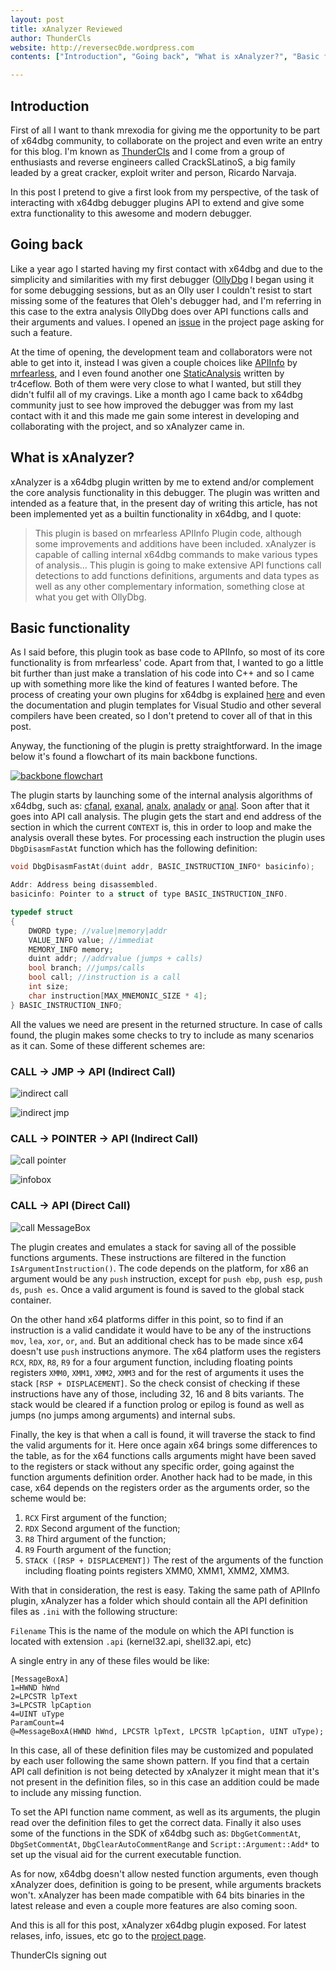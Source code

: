 ```yaml
---
layout: post
title: xAnalyzer Reviewed
author: ThunderCls
website: http://reversec0de.wordpress.com
contents: ["Introduction", "Going back", "What is xAnalyzer?", "Basic functionality", "CALL -> JMP -> API (Indirect Call)", "CALL -> POINTER -> API (Indirect Call)", "CALL -> API (Direct Call)"]

---
```


## Introduction

First of all I want to thank mrexodia for giving me the opportunity to be part of x64dbg community, to collaborate on the project and even write an entry for this blog. I'm known as [ThunderCls](http://github.com/ThunderCls) and I come from a group of enthusiasts and reverse engineers called CrackSLatinoS, a big family leaded by a great cracker, exploit writer and person, Ricardo Narvaja.

In this post I pretend to give a first look from my perspective, of the task of interacting with x64dbg debugger plugins API to extend and give some extra functionality to this awesome and modern debugger.

## Going back

Like a year ago I started having my first contact with x64dbg and due to the simplicity and similarities with my first debugger ([OllyDbg](http://ollydbg.de) I began using it for some debugging sessions, but as an Olly user I couldn't resist to start missing some of the features that Oleh's debugger had, and I'm referring in this case to the extra analysis OllyDbg does over API functions calls and their arguments and values. I opened an [issue](https://github.com/x64dbg/x64dbg/issues/334) in the project page asking for such a feature. 

At the time of opening, the development team and collaborators were not able to get into it, instead I was given a couple choices like [APIInfo](https://github.com/mrfearless/APIInfo-Plugin-x86) by [mrfearless](https://github.com/mrfearless), and I even found another one [StaticAnalysis](https://github.com/x64dbg/StaticAnalysis) written by tr4ceflow. Both of them were very close to what I wanted, but still they didn't fulfil all of my cravings. Like a month ago I came back to x64dbg community just to see how improved the debugger was from my last contact with it and this made me gain some interest in developing and collaborating with the project, and so xAnalyzer came in.

## What is xAnalyzer?

xAnalyzer is a x64dbg plugin written by me to extend and/or complement the core analysis functionality in this debugger. The plugin was written and intended as a feature that, in the present day of writing this article, has not been implemented yet as a builtin functionality in x64dbg, and I quote: 

> This plugin is based on mrfearless APIInfo Plugin code, although some improvements and additions have been included. xAnalyzer is capable of calling internal x64dbg commands to make various types of analysis... This plugin is going to make extensive API functions call detections to add functions definitions, arguments and data types as well as any other complementary information, something close at what you get with OllyDbg.


## Basic functionality

As I said before, this plugin took as base code to APIInfo, so most of its core functionality is from mrfearless' code. Apart from that, I wanted to go a little bit further than just make a translation of his code into C++ and so I came up with something more like the kind of features I wanted before. The process of creating your own plugins for x64dbg is explained [here](https://x64dbg.com/blog/2016/07/30/x64dbg-plugin-sdk.html) and even the documentation and plugin templates for Visual Studio and other several compilers have been created, so I don't pretend to cover all of that in this post.

Anyway, the functioning of the plugin is pretty straightforward. In the image below it's found a flowchart of its main backbone functions.

[![backbone flowchart](https://i.imgur.com/HZMKA43.png)](https://i.imgur.com/HZMKA43.png)

The plugin starts by launching some of the internal analysis algorithms of x64dbg, such as: [cfanal](http://x64dbg.readthedocs.io/en/latest/commands/analysis/cfanalyze.html), [exanal](http://x64dbg.readthedocs.io/en/latest/commands/analysis/exanalyse.html), [analx](http://x64dbg.readthedocs.io/en/latest/commands/analysis/analxrefs.html), [analadv](http://x64dbg.readthedocs.io/en/latest/commands/analysis/analadv.html) or [anal](http://x64dbg.readthedocs.io/en/latest/commands/analysis/analyse.html). Soon after that it goes into API call analysis. The plugin gets the start and end address of the section in which the current `CONTEXT` is, this in order to loop and make the analysis overall these bytes. For processing each instruction the plugin uses `DbgDisasmFastAt` function which has the following definition:


```c++
void DbgDisasmFastAt(duint addr, BASIC_INSTRUCTION_INFO* basicinfo);

Addr: Address being disassembled.
basicinfo: Pointer to a struct of type BASIC_INSTRUCTION_INFO.

typedef struct
{
    DWORD type; //value|memory|addr
    VALUE_INFO value; //immediat
    MEMORY_INFO memory;
    duint addr; //addrvalue (jumps + calls)
    bool branch; //jumps/calls
    bool call; //instruction is a call
    int size;
    char instruction[MAX_MNEMONIC_SIZE * 4];
} BASIC_INSTRUCTION_INFO;
```

All the values we need are present in the returned structure. In case of calls found, the plugin makes some checks to try to include as many scenarios as it can. Some of these different schemes are: 

### CALL -> JMP -> API (Indirect Call)

![indirect call](https://i.imgur.com/ubYOOdL.png)

![indirect jmp](https://i.imgur.com/o6WKXSn.png)

### CALL -> POINTER -> API (Indirect Call)

![call pointer](https://i.imgur.com/614cwqo.png)

![infobox](https://i.imgur.com/XiPFT4I.png)

### CALL -> API (Direct Call)

![call MessageBox](https://i.imgur.com/AAFrqT9.png)

The plugin creates and emulates a stack for saving all of the possible functions arguments. These instructions are filtered in the function `IsArgumentInstruction()`. The code depends on the platform, for x86 an argument would be any `push` instruction, except for `push ebp`, `push esp`, `push ds`, `push es`. Once a valid argument is found is saved to the global stack container. 

On the other hand x64 platforms differ in this point, so to find if an instruction is a valid candidate it would have to be any of the instructions `mov`, `lea`, `xor`, `or`, `and`. But an additional check has to be made since x64 doesn't use `push` instructions anymore. The x64 platform uses the registers `RCX`, `RDX`, `R8`, `R9` for a four argument function, including floating points registers `XMM0`, `XMM1`, `XMM2`, `XMM3` and for the rest of arguments it uses the stack `[RSP + DISPLACEMENT]`. So the check consist of checking if these instructions have any of those, including 32, 16 and 8 bits variants. The stack would be cleared if a function prolog or epilog is found as well as jumps (no jumps among arguments) and internal subs. 

Finally, the key is that when a call is found, it will traverse the stack to find the valid arguments for it. Here once again x64 brings some differences to the table, as for the x64 functions calls arguments might have been saved to the registers or stack without any specific order, going against the function arguments definition order. Another hack had to be made, in this case, x64 depends on the registers order as the arguments order, so the scheme would be:

1. `RCX`  First argument of the function;
2. `RDX` Second argument of the function;
3. `R8` Third argument of the function;
4. `R9` Fourth argument of the function;
5. `STACK ([RSP + DISPLACEMENT])` The rest of the arguments of the function including floating points registers XMM0, XMM1, XMM2, XMM3.

With that in consideration, the rest is easy. Taking the same path of APIInfo plugin, xAnalyzer has a folder which should contain all the API definition files as `.ini` with the following structure:

`Filename` This is the name of the module on which the API function is located with extension `.api` (kernel32.api, shell32.api, etc)

A single entry in any of these files would be like:

```
[MessageBoxA]
1=HWND hWnd
2=LPCSTR lpText
3=LPCSTR lpCaption
4=UINT uType
ParamCount=4
@=MessageBoxA(HWND hWnd, LPCSTR lpText, LPCSTR lpCaption, UINT uType);
```

In this case, all of these definition files may be customized and populated by each user following the same shown pattern. If you find that a certain API call definition is not being detected by xAnalyzer it might mean that it's not present in the definition files, so in this case an addition could be made to include any missing function.

To set the API function name comment, as well as its arguments, the plugin read over the definition files to get the correct data. Finally it also uses some of the functions in the SDK of x64dbg such as: `DbgGetCommentAt`, `DbgSetCommentAt`, `DbgClearAutoCommentRange` and `Script::Argument::Add*` to set up the visual aid for the current executable function.

As for now, x64dbg doesn't allow nested function arguments, even though xAnalyzer does, definition is going to be present, while arguments brackets won't. xAnalyzer has been made compatible with 64 bits binaries in the latest release and even a couple more features are also coming soon.

And this is all for this post, xAnalyzer x64dbg plugin exposed. For latest relases, info, issues, etc go to the [project page](https://github.com/ThunderCls/xAnalyzer).

ThunderCls signing out